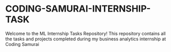 # CODING-SAMURAI-INTERNSHIP-TASK
Welcome to the ML Internship Tasks Repository! This repository contains all the tasks and projects completed during my business analytics internship at Coding Samurai
